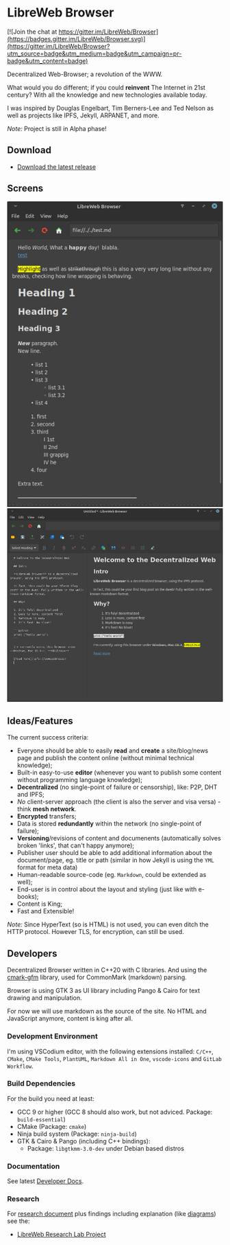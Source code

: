 # LibreWeb Browser

[![Join the chat at https://gitter.im/LibreWeb/Browser](https://badges.gitter.im/LibreWeb/Browser.svg)](https://gitter.im/LibreWeb/Browser?utm_source=badge&utm_medium=badge&utm_campaign=pr-badge&utm_content=badge)

Decentralized Web-Browser; a revolution of the WWW.

What would you do different; if you could **reinvent** The Internet in 21st century? With all the knowledge and new technologies available today.

I was inspired by Douglas Engelbart, Tim Berners-Lee and Ted Nelson as well as projects like IPFS, Jekyll, ARPANET, and more.

*Note:* Project is still in Alpha phase!

## Download

* [Download the latest release](https://gitlab.melroy.org/libreweb/browser/-/releases)

## Screens

![Browser Screenshot](./misc/browser_screenshot.png)  
![Browser Markdown Editor](./misc/browser_screenshot_2.png)

## Ideas/Features

The current success criteria:

* Everyone should be able to easily **read** and **create** a site/blog/news page and publish the content online (without minimal technical knowledge);
* Built-in easy-to-use **editor** (whenever you want to publish some content without programming language knowledge);
* **Decentralized** (no single-point of failure or censorship), like: P2P, DHT and IPFS;
* *No* client-server approach (the client is also the server and visa versa) - think **mesh network**.
* **Encrypted** transfers;
* Data is stored **redundantly** within the network (no single-point of failure);
* **Versioning**/revisions of content and documenents (automatically solves broken 'links', that can't happy anymore);
* Publisher user should be able to add additional information about the document/page, eg. title or path (similar in how Jekyll is using the `YML` format for meta data)
* Human-readable source-code (eg. `Markdown`, could be extended as well);
* End-user is in control about the layout and styling (just like with e-books);
* Content is King;
* Fast and Extensible!

*Note:* Since HyperText (so is HTML) is not used, you can even ditch the HTTP protocol. However TLS, for encryption, can still be used.

## Developers

Decentralized Browser written in C++20 with C libraries. And using the [cmark-gfm](https://github.com/github/cmark-gfm) library, used for CommonMark (markdown) parsing.

Browser is using GTK 3 as UI library including Pango & Cairo for text drawing and manipulation.

For now we will use markdown as the source of the site. No HTML and JavaScript anymore, content is king after all.

### Development Environment

I'm using VSCodium editor, with the following extensions installed: `C/C++`, `CMake`, `CMake Tools`, `PlantUML`, `Markdown All in One`, `vscode-icons` and `GitLab Workflow`.

### Build Dependencies

For the build you need at least:

* GCC 9 or higher (GCC 8 should also work, but not adviced. Package: `build-essential`)
* CMake (Package: `cmake`)
* Ninja build system (Package: `ninja-build`)
* GTK & Cairo & Pango (including C++ bindings):
  * Package: `libgtkmm-3.0-dev` under Debian based distros

### Documentation

See latest [Developer Docs](https://gitlab.melroy.org/libreweb/browser/-/jobs/artifacts/master/file/build/docs/html/index.html?job=doxygen).

### Research

For [research document](https://gitlab.melroy.org/libreweb/research_lab/-/blob/master/research.md) plus findings including explanation (like [diagrams](https://gitlab.melroy.org/libreweb/research_lab/-/blob/master/diagrams.md)) see the:

* [LibreWeb Research Lab Project](https://gitlab.melroy.org/libreweb/research_lab/-/tree/master)
